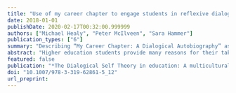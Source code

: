 ```yaml
---
title: "Use of my career chapter to engage students in reflexive dialogue"
date: 2018-01-01
publishDate: 2020-02-17T00:32:00.999999
authors: ["Michael Healy", "Peter McIlveen", "Sara Hammer"]
publication_types: ["6"]
summary: "Describing “My Career Chapter: A Dialogical Autobiography” as an exemplar of career writing."
abstract: "Higher education students provide many reasons for their taking a particular degree. These typically relate to their current vocational interests and future employment prospects. This is significant since students' vocational identities and consequent decisions develop in a complex dynamic of vocational personality, characteristic adaptations, and life stories, all interacting with affordances in the social, economic, and cultural contexts of students' lives. Using contemporary personality theory and vocational psychology theory, we focus on the third dynamism - life stories - to explicate a method that facilitates assessment for and of learning in the context of career. Here we describe the conceptual and methodological dimensions of “My Career Chapter: A Dialogical Autobiography” (McIlveen, 2006) as an exemplar of an innovative pedagogical method with its conceptual foundations in vocational psychology and the theory of dialogical self. We will describe examples of its application in postgraduate studies and elaborate on its teaching and assessment affordances for career education. Finally, we will outline practical implications for the continuing application and evaluation of My Career Chapter, and the curricular vision that drives it, in higher education and career development learning."
featured: false
publication: "*The Dialogical Self Theory in education: A multicultural perspective*"
doi: "10.1007/978-3-319-62861-5_12"
url_preprint: 
---
```


